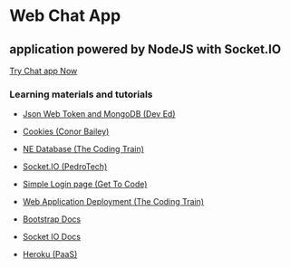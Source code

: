 # Web Chat App

<h2>application powered by NodeJS with Socket.IO</h2>
<p><a href="https://chat-application-nodejs-io.herokuapp.com/">Try Chat app Now</a></p>
<h3>Learning materials and tutorials</h3>
<ul>
	<li><p><a href="https://youtu.be/2jqok-WgelI">Json Web Token and MongoDB (Dev Ed)</a></p></li>
	<li><p><a href="https://youtu.be/Y2ec4KQ7mP8">Cookies (Conor Bailey)</a></p></li>
	<li><p><a href="https://youtu.be/xVYa20DCUv0">NE Database (The Coding Train)</a></p></li>
	<li><p><a href="https://youtu.be/zWSvb5t_zH4">Socket.IO (PedroTech)</a></p></li>
	<li><p><a href="https://youtu.be/VOqgoQCuJds">Simple Login page (Get To Code)</a></p></li>
	<li><p><a href="https://youtu.be/Rz886HkV1j4">Web Application Deployment (The Coding Train)</a></p></li>
	<li><p><a href="https://getbootstrap.com/docs/5.0/getting-started/introduction/">Bootstrap Docs</a></p></li>
	<li><p><a href="https://socket.io/">Socket IO Docs</a></p></li>
	<li><p><a href="https://www.heroku.com/">Heroku (PaaS)</a></p></li>
</ul>

